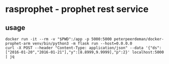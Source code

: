 # rasprophet - prophet rest service

## usage

```
docker run -it --rm -v "$PWD":/app -p 5000:5000 peterpeerdeman/docker-prophet-arm venv/bin/python3 -m flask run --host=0.0.0.0
curl -X POST --header "Content-Type: application/json" --data '{"ds":["2016-01-20","2016-01-21"],"y":[8.8999,9.9999],"p":2}' localhost:5000 | jq
```

